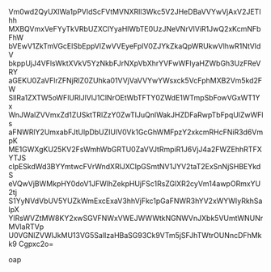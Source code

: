 Vm0wd2QyUXlWa1pPVldScFVtMVNXRll3Wkc5V2JHeDBaVVYwVjAxV2JETlhh
MXBQVmxVeFYyTkVRbUZXClYyaHlWbTE0UzJNeVNrVlViR1JwQ2xKcmNFbFhW
bVEwV1ZkTmVGcElSbEppVlZwVVEyeFplV0ZJYkZkaQpWRUkwVlhwR1NtVldV
bkppUjJ4VFlsWktXVkV5YzNkbFJrNXpVbXhrYVFwWFIyaHZWbGh3UzFReVRY
aGEKU0ZaVFlrZFNjRlZ0ZUhka01VVjVaVVYwYWsxck5VcFphMXB2Vm5kd2FW
SllRa1ZXTW5oWFlURlJlVlJ1ClNrOEtWbTFTY0ZWdE1WTmpSbFowVGxWT1Yx
WnJWalZVVmxZd1ZUSktTRlZzY0ZwTlJuQnlWakJHZDFaRwpTbFpqUlZwWFls
aFNWRlY2UmxabFJtUlpDbUZIUlV0Vk1GcGhWMFpzY2xkcmRHcFNiR3d6VmpK
ME1GWXgKU25KV2FsWmhWbGRTU0ZaVVJtRmpiR1J6VjJ4a2FWZEhhRTFXYTJS
clpESkdWd3BYYmtwcFVrWndXRlJXClpGSmtNV1JYV2taT2ExSnNjSHBEYkdS
eVQwVjBWMkpHY0doV1JFWlhZekpHUjFSc1RsZGlXR2cyVm14awpORmxYU2tj
S1YyNVdVbUV5YUZkWmExcExaV3hhVjFkc1pGaFNWR3hYV2xWYWIyRkhSalpX
YlRsWVZtMW8KY2xwSGVFNWxVWEJWWWtkNGNWVnJXbk5VUmtWNUNrMVlaRTVp
U0VGNlZVWlJkMU13VG5SalIzaHBaSG93Ck9VTm5jSFJhTWtrOUNncDFhMkk9
Cgpxc2o=

oap